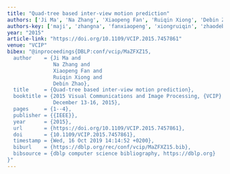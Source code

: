 ```yaml
---
title: "Quad-tree based inter-view motion prediction"
authors: ['Ji Ma', 'Na Zhang', 'Xiaopeng Fan', 'Ruiqin Xiong', 'Debin Zhao']
authors-key: ['maji', 'zhangna', 'fanxiaopeng', 'xiongruiqin', 'zhaodebin']
year: "2015"
article-link: "https://doi.org/10.1109/VCIP.2015.7457861"
venue: "VCIP"
bibex: "@inproceedings{DBLP:conf/vcip/MaZFXZ15,
  author    = {Ji Ma and
               Na Zhang and
               Xiaopeng Fan and
               Ruiqin Xiong and
               Debin Zhao},
  title     = {Quad-tree based inter-view motion prediction},
  booktitle = {2015 Visual Communications and Image Processing, {VCIP} 2015, Singapore,
               December 13-16, 2015},
  pages     = {1--4},
  publisher = {{IEEE}},
  year      = {2015},
  url       = {https://doi.org/10.1109/VCIP.2015.7457861},
  doi       = {10.1109/VCIP.2015.7457861},
  timestamp = {Wed, 16 Oct 2019 14:14:52 +0200},
  biburl    = {https://dblp.org/rec/conf/vcip/MaZFXZ15.bib},
  bibsource = {dblp computer science bibliography, https://dblp.org}
}"
---
```

